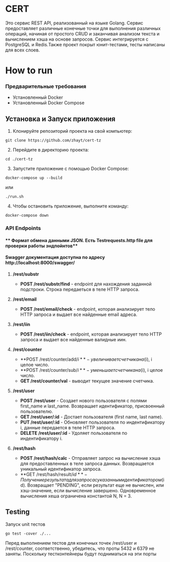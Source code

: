 # CERT

Это сервис REST API, реализованный на языке Golang. Сервис предоставляет различные конечные точки для выполнения различных операций, начиная от простого CRUD и заканчивая анализом текста и вычислением хэша на основе запросов. Сервис интегрируется с PostgreSQL и Redis.Также проект покрыт юнит-тестами, тесты написаны для всех слоев.

# How to run
### Предварительные требования
-  Установленный Docker
- Установленный Docker Compose
## Установка и Запуск приложения

1. Клонируйте репозиторий проекта на свой компьютер:
```shell
git clone https://github.com/zhayt/cert-tz
```
2. Перейдите в директорию проекта:
```shell
cd ./cert-tz
```
3. Запустите приложение с помощью Docker Compose:
```shell
docker-compose up --build
```
или
```shell
./run.sh
```
4. Чтобы остановить приложение, выполните команду:
```shell
docker-compose down
```


### API Endpoints
#### ** Формат обмена данными JSON. Есть Testrequests.http file для проверки работы эндпойнтов**
#### Swagger документация доступна по адресу http://localhost:8000/swagger/
1. **/rest/substr**
    - **POST /rest/substr/find** - endpoint для нахождения заданной подстроки. Строка
      передаеться в теле HTTP запроса.
2. **/rest/email**
    - **POST /rest/email/check** - endpoint, которая анализирует тело HTTP запроса и
      выдает все найденные email адреса.
3. **/rest/iin**
    - **POST /rest/iin/check** - endpoint, которая анализирует тело HTTP запроса и
      выдает все найденные валидные иин.

4. **/rest/counter**
    - **POST /rest/counter/add/$i** - увеличивает счетчика на ($i), i целое число.
    - **POST /rest/counter/sub/$i** - уменьшает счетчика на ($i), i целое число.
    - **GET /rest/counter/val** - выводит текущее значение счетчика.

5. **/rest/user**
    - **POST /rest/user** - Создает нового пользователя с полями first_name и last_name. Возвращает идентификатор, присвоенный пользователю.
    - **GET /rest/user/:id** - Достает пользователя (first name, last name).
    - **PUT /rest/user/:id** - Обновляет пользователя по индентификатору i, данные передается в теле HTTP запроса.
    - **DELETE /rest/user/:id** - Удоляет пользователя по индентификатору i.

6. **/rest/hash**
    - **POST /rest/hash/calc** - Отправляет запрос на вычисление хэша для предоставленных в теле запроса данных. Возвращается уникальный идентификатор запроса.
    - **GET /rest/hash/result/$id** - Получение результата для запроса с указанным идентификатором ($id). Возвращает "PENDING", если результат еще не вычислен, или хэш-значение, если вычисление завершено.
    Одновременное вычисления хеша ограничена константой N, N = 3.

## Testing
Запуск unit тестов
```shell
go test -cover ./...
```
Перед выполнением тестов для конечных точек /rest/user и /rest/counter, соответственно, убедитесь, что проты 5432 и 6379 не заняты. Поскольку тестконтейнеры будут подниматься на эти порты
